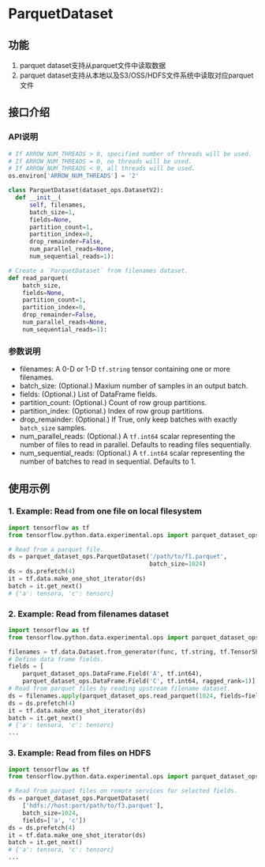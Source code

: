 # ParquetDataset

## 功能

1. parquet dataset支持从parquet文件中读取数据
2. parquet dataset支持从本地以及S3/OSS/HDFS文件系统中读取对应parquet文件

## 接口介绍

### API说明

```python
# If ARROW_NUM_THREADS > 0, specified number of threads will be used.
# If ARROW_NUM_THREADS = 0, no threads will be used.
# If ARROW_NUM_THREADS < 0, all threads will be used.
os.environ['ARROW_NUM_THREADS'] = '2'
```

```python
class ParquetDataset(dataset_ops.DatasetV2):
  def __init__(
      self, filenames,
      batch_size=1,
      fields=None,
      partition_count=1,
      partition_index=0,
      drop_remainder=False,
      num_parallel_reads=None,
      num_sequential_reads=1):

# Create a `ParquetDataset` from filenames dataset.
def read_parquet(
    batch_size,
    fields=None,
    partition_count=1,
    partition_index=0,
    drop_remainder=False,
    num_parallel_reads=None,
    num_sequential_reads=1):
```

### 参数说明

- filenames: A 0-D or 1-D `tf.string` tensor containing one or more filenames.
- batch_size: (Optional.) Maxium number of samples in an output batch.
- fields: (Optional.) List of DataFrame fields.
- partition_count: (Optional.) Count of row group partitions.
- partition_index: (Optional.) Index of row group partitions.
- drop_remainder: (Optional.) If True, only keep batches with exactly `batch_size` samples.
- num_parallel_reads: (Optional.) A `tf.int64` scalar representing the number of files to read in parallel. Defaults to reading files sequentially.
- num_sequential_reads: (Optional.) A `tf.int64` scalar representing the number of batches to read in sequential. Defaults to 1.

## 使用示例

### 1. Example: Read from one file on local filesystem
```python
import tensorflow as tf
from tensorflow.python.data.experimental.ops import parquet_dataset_ops

# Read from a parquet file.
ds = parquet_dataset_ops.ParquetDataset('/path/to/f1.parquet',
                                        batch_size=1024)
ds = ds.prefetch(4)
it = tf.data.make_one_shot_iterator(ds)
batch = it.get_next()
# {'a': tensora, 'c': tensorc}
```
### 2. Example: Read from filenames dataset
```python
import tensorflow as tf
from tensorflow.python.data.experimental.ops import parquet_dataset_ops

filenames = tf.data.Dataset.from_generator(func, tf.string, tf.TensorShape([]))
# Define data frame fields.
fields = [
    parquet_dataset_ops.DataFrame.Field('A', tf.int64),
    parquet_dataset_ops.DataFrame.Field('C', tf.int64, ragged_rank=1)]
# Read from parquet files by reading upstream filename dataset.
ds = filenames.apply(parquet_dataset_ops.read_parquet(1024, fields=fields))
ds = ds.prefetch(4)
it = tf.data.make_one_shot_iterator(ds)
batch = it.get_next()
# {'a': tensora, 'c': tensorc}
...
```
### 3. Example: Read from files on HDFS

```python
import tensorflow as tf
from tensorflow.python.data.experimental.ops import parquet_dataset_ops

# Read from parquet files on remote services for selected fields.
ds = parquet_dataset_ops.ParquetDataset(
    ['hdfs://host:port/path/to/f3.parquet'],
    batch_size=1024,
    fields=['a', 'c'])
ds = ds.prefetch(4)
it = tf.data.make_one_shot_iterator(ds)
batch = it.get_next()
# {'a': tensora, 'c': tensorc}
...
```